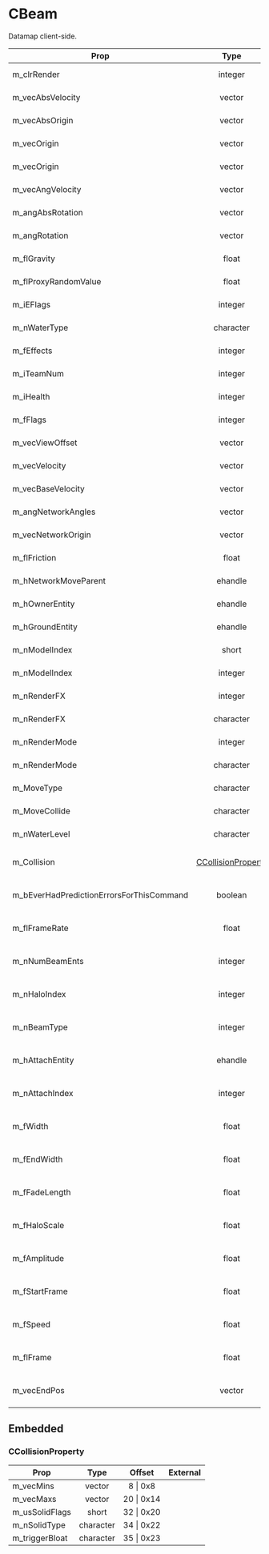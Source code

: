 # CBeam

Datamap client-side.

|Prop|Type|Offset|External|
|---|:-:|:-:|--:|
|m_clrRender|integer|108 \| 0x6c||
|m_vecAbsVelocity|vector|144 \| 0x90||
|m_vecAbsOrigin|vector|156 \| 0x9c||
|m_vecOrigin|vector|168 \| 0xa8||
|m_vecOrigin|vector|168 \| 0xa8||
|m_vecAngVelocity|vector|180 \| 0xb4||
|m_angAbsRotation|vector|192 \| 0xc0||
|m_angRotation|vector|204 \| 0xcc||
|m_flGravity|float|216 \| 0xd8||
|m_flProxyRandomValue|float|220 \| 0xdc||
|m_iEFlags|integer|224 \| 0xe0||
|m_nWaterType|character|228 \| 0xe4||
|m_fEffects|integer|232 \| 0xe8||
|m_iTeamNum|integer|236 \| 0xec||
|m_iHealth|integer|244 \| 0xf4||
|m_fFlags|integer|248 \| 0xf8||
|m_vecViewOffset|vector|252 \| 0xfc||
|m_vecVelocity|vector|264 \| 0x108||
|m_vecBaseVelocity|vector|276 \| 0x114||
|m_angNetworkAngles|vector|288 \| 0x120||
|m_vecNetworkOrigin|vector|300 \| 0x12c||
|m_flFriction|float|312 \| 0x138||
|m_hNetworkMoveParent|ehandle|316 \| 0x13c||
|m_hOwnerEntity|ehandle|320 \| 0x140||
|m_hGroundEntity|ehandle|324 \| 0x144||
|m_nModelIndex|short|848 \| 0x350||
|m_nModelIndex|integer|848 \| 0x350||
|m_nRenderFX|integer|850 \| 0x352||
|m_nRenderFX|character|850 \| 0x352||
|m_nRenderMode|integer|851 \| 0x353||
|m_nRenderMode|character|851 \| 0x353||
|m_MoveType|character|852 \| 0x354||
|m_MoveCollide|character|853 \| 0x355||
|m_nWaterLevel|character|854 \| 0x356||
|m_Collision|[CCollisionProperty](#ccollisionproperty)|1040 \| 0x410||
|m_bEverHadPredictionErrorsForThisCommand|boolean|2604 \| 0xa2c||
|m_flFrameRate|float|2688 \| 0xa80||
|m_nNumBeamEnts|integer|2704 \| 0xa90||
|m_nHaloIndex|integer|2712 \| 0xa98||
|m_nBeamType|integer|2716 \| 0xa9c||
|m_hAttachEntity|ehandle|2724 \| 0xaa4||
|m_nAttachIndex|integer|2764 \| 0xacc||
|m_fWidth|float|2804 \| 0xaf4||
|m_fEndWidth|float|2808 \| 0xaf8||
|m_fFadeLength|float|2812 \| 0xafc||
|m_fHaloScale|float|2816 \| 0xb00||
|m_fAmplitude|float|2820 \| 0xb04||
|m_fStartFrame|float|2824 \| 0xb08||
|m_fSpeed|float|2828 \| 0xb0c||
|m_flFrame|float|2832 \| 0xb10||
|m_vecEndPos|vector|2840 \| 0xb18||

## Embedded

### CCollisionProperty

|Prop|Type|Offset|External|
|---|:-:|:-:|--:|
|m_vecMins|vector|8 \| 0x8|
|m_vecMaxs|vector|20 \| 0x14|
|m_usSolidFlags|short|32 \| 0x20|
|m_nSolidType|character|34 \| 0x22|
|m_triggerBloat|character|35 \| 0x23|
